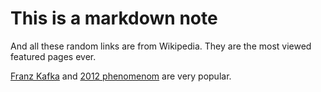 # This is a markdown note

And all these random links are from Wikipedia. They are the most viewed featured pages ever.

[Franz Kafka](https://en.wikipedia.org/wiki/Franz_Kafka) and [2012 phenomenom](https://en.wikipedia.org/wiki/2012_phenomenon) are very popular.
